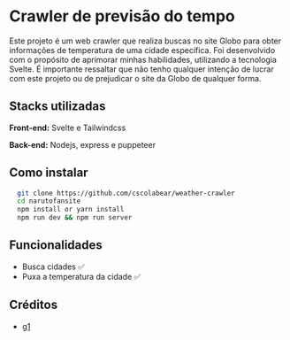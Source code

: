 # Crawler de previsão do tempo

Este projeto é um web crawler que realiza buscas no site Globo para obter informações de temperatura de uma cidade específica. Foi desenvolvido com o propósito de aprimorar minhas habilidades, utilizando a tecnologia Svelte. É importante ressaltar que não tenho qualquer intenção de lucrar com este projeto ou de prejudicar o site da Globo de qualquer forma.

## Stacks utilizadas

**Front-end:** Svelte e Tailwindcss

**Back-end:** Nodejs, express e puppeteer

## Como instalar

```bash
  git clone https://github.com/cscolabear/weather-crawler
  cd narutofansite
  npm install or yarn install
  npm run dev && npm run server
```

## Funcionalidades

- Busca cidades ✅
- Puxa a temperatura da cidade ✅

## Créditos

- [g1](g1.globo.com.)
